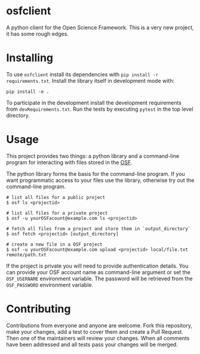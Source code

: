 # osfclient

A python client for the Open Science Framework. This is a very new project,
it has some rough edges.


# Installing

To use `osfclient` install its dependencies with
`pip install -r requirements.txt`. Install the library itself in development
mode with:
```
pip install -e .
```

To participate in the development install the development requirements from
`devRequirements.txt`. Run the tests by executing `pytest` in the top level
directory.


# Usage

This project provides two things: a python library and a command-line program
for interacting with files stored in the [OSF](https://osf.io/).

The python library forms the basis for the command-line program. If you want
programmatic access to your files use the library, otherwise try out the
command-line program.

```
# list all files for a public project
$ osf ls <projectid>

# list all files for a private project
$ osf -u yourOSFacount@example.com ls <projectid>

# fetch all files from a project and store them in `output_directory`
$ osf fetch <projectid> [output_directory]

# create a new file in a OSF project
$ osf -u yourOSFacount@example.com upload <projectid> local/file.txt remote/path.txt
```

If the project is private you will need to provide authentication details.
You can provide your OSF account name as command-line argument or set
the `OSF_USERNAME` environment variable. The password will be retrieved from
the `OSF_PASSWORD` environment variable.


# Contributing

Contributions from everyone and anyone are welcome. Fork this repository,
make your changes, add a test to cover them and create a Pull Request.
Then one of the maintainers will review your changes. When all comments
have been addressed and all tests pass your changes will be merged.
